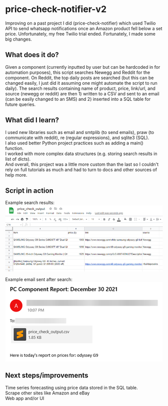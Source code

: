 # price-check-notifier-v2  
Improving on a past project I did (price-check-notifier) which used Twilio API to send whatsapp notifications once an Amazon product fell below a set price. Unfortunately, my free Twilio trial ended. Fortunately, I made some big changes.  
## What does it do?  
Given a component (currently inputted by user but can be hardcoded in for automation purposes), this script searches Newegg and Reddit for the component. On Reddit, the top daily posts are searched (but this can be changed easily, I just did it assuming one might automate the script to run daily). The search results containing name of product, price, link/url, and source (newegg or reddit) are then 1) written to a CSV and sent to an email (can be easily changed to an SMS) and 2) inserted into a SQL table for future queries.  
## What did I learn?  
I used new libraries such as email and smtplib (to send emails), praw (to communicate with reddit), re (regular expressions), and sqlite3 (SQL).  
I also used better Python project practices such as adding a main() function.  
I worked with more complex data structures (e.g. storing search results in list of dicts).  
And overall, this project was a little more custom than the last so I couldn't rely on full tutorials as much and had to turn to docs and other sources of help more.  
## Script in action  
Example search results:  
![](images/csv_example.png)  

Example email sent after search:  
![](images/email_example.png)  
## Next steps/improvements  
Time series forecasting using price data stored in the SQL table.  
Scrape other sites like Amazon and eBay  
Web app and/or UI
